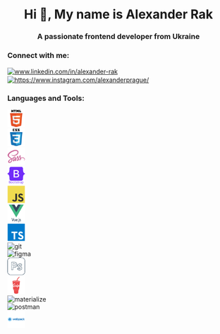 <h1 align="center">Hi 👋, My name is Alexander Rak</h1>
<h3 align="center">A passionate frontend developer from Ukraine</h3>

<h3 align="left">Connect with me:</h3>
<p align="left">
<a href="https://linkedin.com/in/аlexander-rak/" target="blank">
  <img align="center" src="https://raw.githubusercontent.com/rahuldkjain/github-profile-readme-generator/master/src/images/icons/Social/linked-in-alt.svg" alt="www.linkedin.com/in/аlexander-rak" height="30" width="40" />
</a>
<a href="https://www.instagram.com/alexanderprague/" target="blank">
  <img align="center" src="https://raw.githubusercontent.com/rahuldkjain/github-profile-readme-generator/master/src/images/icons/Social/instagram.svg" alt="https://www.instagram.com/alexanderprague/" height="30" width="40" />
</a>
</p>

<h3 align="left">Languages and Tools:</h3>
<div align="skils__grid">
  <div class="skils__grid-item">
    <img src="https://raw.githubusercontent.com/devicons/devicon/master/icons/html5/html5-original-wordmark.svg" alt="html5" width="40" height="40"/>
  </div>
  <div class="skils__grid-item">
    <img src="https://raw.githubusercontent.com/devicons/devicon/master/icons/css3/css3-original-wordmark.svg" alt="css3" width="40" height="40"/>
  </div>
  <div class="skils__grid-item">
    <img src="https://raw.githubusercontent.com/devicons/devicon/master/icons/sass/sass-original.svg" alt="sass" width="40" height="40"/>
  </div>
  <div class="skils__grid-item">
    <img src="https://raw.githubusercontent.com/devicons/devicon/master/icons/bootstrap/bootstrap-plain-wordmark.svg" alt="bootstrap" width="40" height="40"/>
  </div>
  <div class="skils__grid-item">
    <img src="https://raw.githubusercontent.com/devicons/devicon/master/icons/javascript/javascript-original.svg" alt="javascript" width="40" height="40"/>
  </div>
  <div class="skils__grid-item">
    <img src="https://raw.githubusercontent.com/devicons/devicon/master/icons/vuejs/vuejs-original-wordmark.svg" alt="vuejs" width="40" height="40"/>
  </div>
  <div class="skils__grid-item">
    <img src="https://raw.githubusercontent.com/devicons/devicon/master/icons/typescript/typescript-original.svg" alt="typescript" width="40" height="40"/>
  </div>
  <div class="skils__grid-item">
    <img src="https://www.vectorlogo.zone/logos/git-scm/git-scm-icon.svg" alt="git" width="40" height="40"/>
  </div>
  <div class="skils__grid-item">
    <img src="https://www.vectorlogo.zone/logos/figma/figma-icon.svg" alt="figma" width="40" height="40"/>
  </div>
  <div class="skils__grid-item">
    <img src="https://raw.githubusercontent.com/devicons/devicon/master/icons/photoshop/photoshop-line.svg" alt="photoshop" width="40" height="40"/>
  </div>
  <div class="skils__grid-item">
    <img src="https://raw.githubusercontent.com/devicons/devicon/master/icons/gulp/gulp-plain.svg" alt="gulp" width="40" height="40"/>
  </div>
  <div class="skils__grid-item">
    <img src="https://raw.githubusercontent.com/prplx/svg-logos/5585531d45d294869c4eaab4d7cf2e9c167710a9/svg/materialize.svg" alt="materialize" width="40" height="40"/>
  </div>
  <div class="skils__grid-item">
    <img src="https://www.vectorlogo.zone/logos/getpostman/getpostman-icon.svg" alt="postman" width="40" height="40"/>
  </div>
  <div class="skils__grid-item">
    <img src="https://raw.githubusercontent.com/devicons/devicon/d00d0969292a6569d45b06d3f350f463a0107b0d/icons/webpack/webpack-original-wordmark.svg" alt="webpack" width="40" height="40"/>
  </div>
</div>
